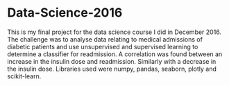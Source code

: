# Data-Science-2016
This is my final project for the data science course I did in December 2016. The challenge was to analyse data relating to medical admissions of diabetic patients and use unsupervised and supervised learning to determine a classifier for readmission.
A correlation was found between an increase in the insulin dose and readmission. Similarly with a decrease in the insulin dose.
Libraries used were numpy, pandas, seaborn, plotly and scikit-learn.
